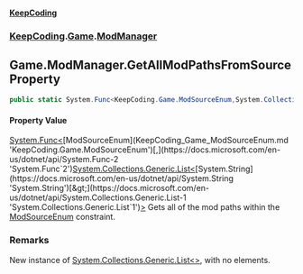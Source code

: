 #### [KeepCoding](index.md 'index')
### [KeepCoding](KeepCoding.md 'KeepCoding').[Game](KeepCoding_Game.md 'KeepCoding.Game').[ModManager](KeepCoding_Game_ModManager.md 'KeepCoding.Game.ModManager')
## Game.ModManager.GetAllModPathsFromSource Property
```csharp
public static System.Func<KeepCoding.Game.ModSourceEnum,System.Collections.Generic.List<string>> GetAllModPathsFromSource { get; }
```
#### Property Value
[System.Func&lt;](https://docs.microsoft.com/en-us/dotnet/api/System.Func-2 'System.Func`2')[ModSourceEnum](KeepCoding_Game_ModSourceEnum.md 'KeepCoding.Game.ModSourceEnum')[,](https://docs.microsoft.com/en-us/dotnet/api/System.Func-2 'System.Func`2')[System.Collections.Generic.List&lt;](https://docs.microsoft.com/en-us/dotnet/api/System.Collections.Generic.List-1 'System.Collections.Generic.List`1')[System.String](https://docs.microsoft.com/en-us/dotnet/api/System.String 'System.String')[&gt;](https://docs.microsoft.com/en-us/dotnet/api/System.Collections.Generic.List-1 'System.Collections.Generic.List`1')[&gt;](https://docs.microsoft.com/en-us/dotnet/api/System.Func-2 'System.Func`2')
Gets all of the mod paths within the [ModSourceEnum](KeepCoding_Game_ModSourceEnum.md 'KeepCoding.Game.ModSourceEnum') constraint.  
### Remarks
New instance of [System.Collections.Generic.List&lt;&gt;](https://docs.microsoft.com/en-us/dotnet/api/System.Collections.Generic.List-1 'System.Collections.Generic.List`1'), with no elements.  
